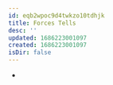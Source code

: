 ```yaml
---
id: eqb2wpoc9d4twkzo10tdhjk
title: Forces Tells
desc: ''
updated: 1686223001097
created: 1686223001097
isDir: false
---
```

-